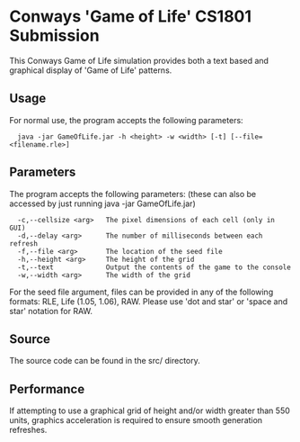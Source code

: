 # Conways 'Game of Life' CS1801 Submission

This Conways Game of Life simulation provides both a text based and graphical display of 'Game of Life' patterns.

## Usage

For normal use, the program accepts the following parameters:

      java -jar GameOfLife.jar -h <height> -w <width> [-t] [--file=<filename.rle>]

## Parameters

The program accepts the following parameters: (these can also be accessed by just running java -jar GameOfLife.jar)

      -c,--cellsize <arg>   The pixel dimensions of each cell (only in GUI)
      -d,--delay <arg>      The number of milliseconds between each refresh
      -f,--file <arg>       The location of the seed file
      -h,--height <arg>     The height of the grid
      -t,--text             Output the contents of the game to the console
      -w,--width <arg>      The width of the grid


For the seed file argument, files can be provided in any of the following formats: RLE, Life (1.05, 1.06), RAW. Please use 'dot and star' or 'space and star' notation for RAW.


## Source

The source code can be found in the src/ directory.

## Performance

If attempting to use a graphical grid of height and/or width greater than 550 units, graphics acceleration is required to ensure smooth generation refreshes.
